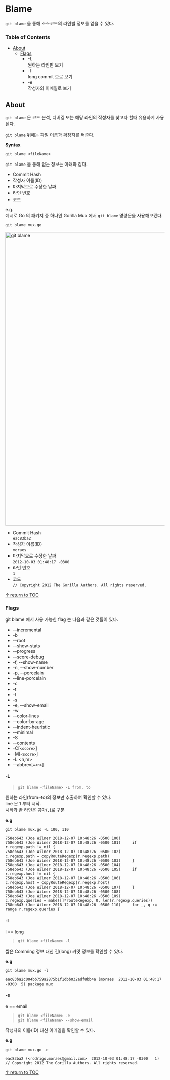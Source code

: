 # Blame
```git blame``` 을 통해 소스코드의 라인별 정보를 얻을 수 있다.


### Table of Contents
* [About](#about)
    * [Flags](#flags)
      * -L  
        원하는 라인만 보기
      * -l  
        long commit 으로 보기
      * -e  
        작성자의 이메일로 보기

## About
```git blame``` 은 코드 분석, 디버깅 또는 해당 라인의 작성자를 찾고자 할때 유용하게 사용된다.

```git blame``` 뒤에는 파일 이름과 확장자를 써준다.  

**Syntax**
```
git blame <fileName>
```

```git blame``` 을 통해 얻는 정보는 아래와 같다.
* Commit Hash  
* 작성자 이름(ID)  
* 마지막으로 수정한 날짜  
* 라인 번호  
* 코드  

e.g.  
예시로 Go 의 패키지 중 하나인 Gorilla Mux 에서 ```git blame``` 명령문을 사용해보겠다.  
```
git blame mux.go
```
  <img width="925" alt="git blame" src="https://user-images.githubusercontent.com/48475824/80333124-fe803900-8887-11ea-8952-598f3198f72c.png">

* Commit Hash  
  ```eac83ba2```
* 작성자 이름(ID)  
  ```moraes```
* 마지막으로 수정한 날짜  
  ```2012-10-03 01:48:17 -0300```
* 라인 번호  
  ```1```
* 코드  
  ```// Copyright 2012 The Gorilla Authors. All rights reserved.```

[↑ return to TOC](#table-of-contents)

### Flags
git blame 에서 사용 가능한 flag 는 다음과 같은 것들이 있다.  
* --incremental
* -b
* --root
* --show-stats
* --progress
* --score-debug
* -f, --show-name
* -n, --show-number
* -p, --porcelain
* --line-porcelain
* -c
* -t
* -l
* -s
* -e, --show-email
* -w
* --color-lines
* --color-by-age
* --indent-heuristic
* --minimal
* -S <file>
* --contents <file>
* -C[```<score>```]
* -M[```<score>```]
* -L <n,m>
* --abbrev[```=<n>```]

#### -L
> ```git blame <fileName> -L from, to```

원하는 라인(from~to)의 정보만 추출하여 확인할 수 있다.  
line 은 1 부터 시작.  
시작과 끝 라인은 콤마(```,```)로 구분

**e.g**
```
git blame mux.go -L 100, 110
```
```
758eb643 (Joe Wilner 2018-12-07 10:48:26 -0500 100)
758eb643 (Joe Wilner 2018-12-07 10:48:26 -0500 101)     if r.regexp.path != nil {
758eb643 (Joe Wilner 2018-12-07 10:48:26 -0500 102)             c.regexp.path = copyRouteRegexp(r.regexp.path)
758eb643 (Joe Wilner 2018-12-07 10:48:26 -0500 103)     }
758eb643 (Joe Wilner 2018-12-07 10:48:26 -0500 104)
758eb643 (Joe Wilner 2018-12-07 10:48:26 -0500 105)     if r.regexp.host != nil {
758eb643 (Joe Wilner 2018-12-07 10:48:26 -0500 106)             c.regexp.host = copyRouteRegexp(r.regexp.host)
758eb643 (Joe Wilner 2018-12-07 10:48:26 -0500 107)     }
758eb643 (Joe Wilner 2018-12-07 10:48:26 -0500 108)
758eb643 (Joe Wilner 2018-12-07 10:48:26 -0500 109)     c.regexp.queries = make([]*routeRegexp, 0, len(r.regexp.queries))
758eb643 (Joe Wilner 2018-12-07 10:48:26 -0500 110)     for _, q := range r.regexp.queries {
```


#### -l
l == long  

> ```git blame <fileName> -l```

짧은 Comming 정보 대신 긴(long) 커밋 정보를 확인할 수 있다.  

**e.g**
``` 
git blame mux.go -l
```
```
eac83ba2c004bb759a2875b1f1dbb032adf8bb4a (moraes  2012-10-03 01:48:17 -0300  5) package mux
```

#### -e
e == email

> ```git blame <fileName> -e```  
```git blame <fileName> --show-email```

작성자의 이름(ID) 대신 이메일을 확인할 수 있다.

**e.g**
```
git blame mux.go -e
```
```
eac83ba2 (<rodrigo.moraes@gmail.com>  2012-10-03 01:48:17 -0300   1) // Copyright 2012 The Gorilla Authors. All rights reserved.
```

[↑ return to TOC](#table-of-contents)
